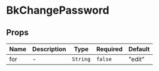 # BkChangePassword

## Props

<!-- @vuese:BkChangePassword:props:start -->
|Name|Description|Type|Required|Default|
|---|---|---|---|---|
|for|-|`String`|`false`|"edit"|

<!-- @vuese:BkChangePassword:props:end -->


